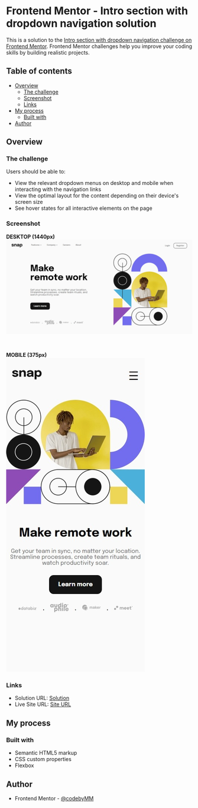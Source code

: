 # Frontend Mentor - Intro section with dropdown navigation solution

This is a solution to the [Intro section with dropdown navigation challenge on Frontend Mentor](https://www.frontendmentor.io/challenges/intro-section-with-dropdown-navigation-ryaPetHE5). Frontend Mentor challenges help you improve your coding skills by building realistic projects. 

## Table of contents

- [Overview](#overview)
  - [The challenge](#the-challenge)
  - [Screenshot](#screenshot)
  - [Links](#links)
- [My process](#my-process)
  - [Built with](#built-with)
- [Author](#author)

## Overview

### The challenge

Users should be able to:

- View the relevant dropdown menus on desktop and mobile when interacting with the navigation links
- View the optimal layout for the content depending on their device's screen size
- See hover states for all interactive elements on the page

### Screenshot

**DESKTOP (1440px)** <br>
![](./screenshots/desktop.jpeg)

<br>

**MOBILE (375px)** <br>
![](./screenshots/mobile.jpeg)

### Links

- Solution URL: [Solution](https://www.frontendmentor.io/solutions/intro-section-with-dropdown-navigation-ctBjdcY_yi)
- Live Site URL: [Site URL](hhttps://codebymm.github.io/fm_dropDownNavigation/)

## My process

### Built with

- Semantic HTML5 markup
- CSS custom properties
- Flexbox

## Author

- Frontend Mentor - [@codebyMM](https://www.frontendmentor.io/profile/codebyMM)
